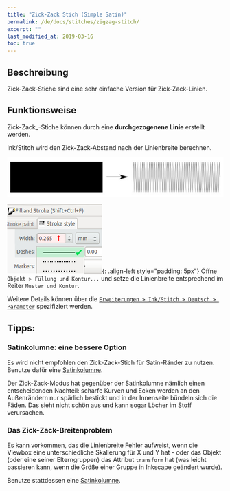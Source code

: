 ```yaml
---
title: "Zick-Zack Stich (Simple Satin)"
permalink: /de/docs/stitches/zigzag-stitch/
excerpt: ""
last_modified_at: 2019-03-16
toc: true
---
```

## Beschreibung

Zick-Zack-Stiche sind eine sehr einfache Version für Zick-Zack-Linien.

## Funktionsweise

Zick-Zack_-Stiche können durch eine **durchgezogenene Linie** erstellt werden.

Ink/Stitch wird den Zick-Zack-Abstand nach der Linienbreite berechnen.

![Zig-Zag stitches](/assets/images/docs/stitches-zigzag.jpg)

![Running Stitch Dashes](/assets/images/docs/simple-satin-stroke.jpg){: .align-left style="padding: 5px"}
Öffne `Objekt > Füllung und Kontur...` und setze die Linienbreite entsprechend im Reiter `Muster und Kontur`.

Weitere Details können über die [`Erweiterungen > Ink/Stitch > Deutsch > Parameter`](/docs/params/#linie) spezifiziert werden.

## Tipps:

### Satinkolumne: eine bessere Option

Es wird nicht empfohlen den Zick-Zack-Stich für Satin-Ränder zu nutzen. Benutze dafür eine [Satinkolumne](/de/docs/stitches/satin-column/).

Der Zick-Zack-Modus hat gegenüber der Satinkolumne nämlich einen entscheidenden Nachteil: scharfe Kurven und Ecken werden an den Außenrändern nur spärlich bestickt und in der Innenseite bündeln sich die Fäden. Das sieht nicht schön aus und kann sogar Löcher im Stoff verursachen.

### Das Zick-Zack-Breitenproblem

Es kann vorkommen, das die Linienbreite Fehler aufweist, wenn die Viewbox eine unterschiedliche Skalierung für X und Y hat - oder das Objekt (oder eine seiner Elterngruppen) das Attribut `transform` hat (was leicht passieren kann, wenn die Größe einer Gruppe in Inkscape geändert wurde).

Benutze stattdessen eine [Satinkolumne](/de/docs/stitches/satin-column/).

